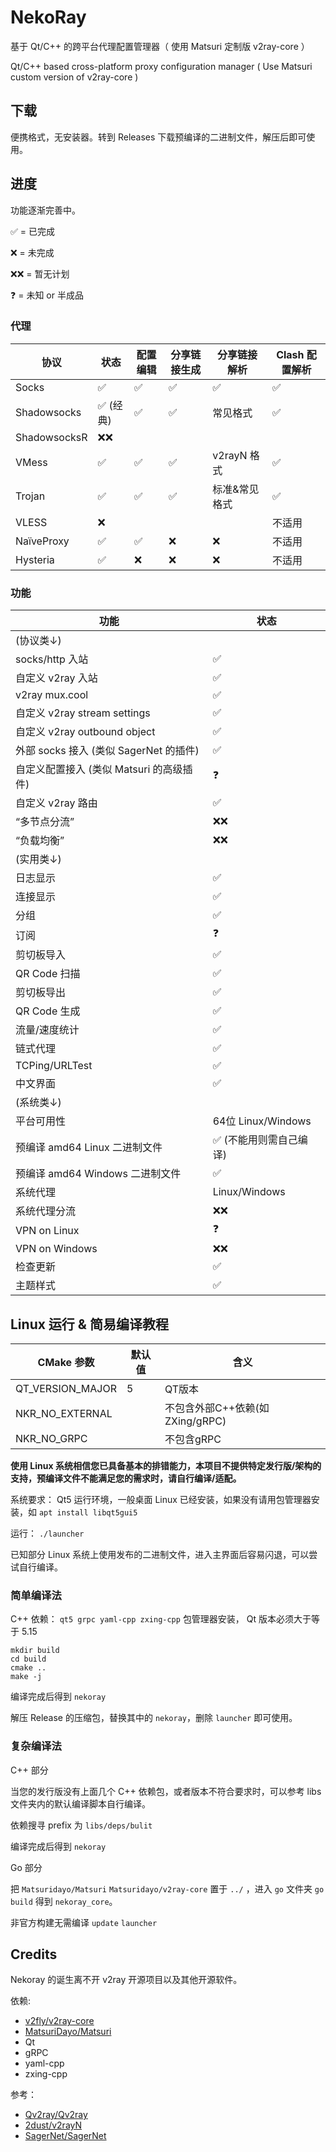 # NekoRay

基于 Qt/C++ 的跨平台代理配置管理器（ 使用 Matsuri 定制版 v2ray-core ）

Qt/C++ based cross-platform proxy configuration manager ( Use Matsuri custom version of v2ray-core )

## 下载

便携格式，无安装器。转到 Releases 下载预编译的二进制文件，解压后即可使用。

## 进度

功能逐渐完善中。

✅ = 已完成

❌ = 未完成

❌❌ = 暂无计划

❓ = 未知 or 半成品

### 代理

| 协议           | 状态     | 配置编辑 | 分享链接生成 | 分享链接解析    | Clash 配置解析 |
|--------------|--------|------|--------|-----------|------------|
| Socks        | ✅      | ✅    | ✅      | ✅         | ✅          | 
| Shadowsocks  | ✅ (经典) | ✅    | ✅      | 常见格式      | ✅          |
| ShadowsocksR | ❌❌     |      |        |           |            |
| VMess        | ✅      | ✅    | ✅      | v2rayN 格式 | ✅          |
| Trojan       | ✅      | ✅    | ✅      | 标准&常见格式   | ✅          |
| VLESS        | ❌      |      |        |           | 不适用        |
| NaïveProxy   | ✅      | ✅    | ❌      | ❌         | 不适用        |
| Hysteria     | ✅      | ❌    | ❌      | ❌         | 不适用        |

### 功能

| 功能                            | 状态                |
|-------------------------------|-------------------|
| (协议类↓)                        |                   |
| socks/http 入站                 | ✅                 |
| 自定义 v2ray 入站                  | ✅                 |
| v2ray mux.cool                | ✅                 |
| 自定义 v2ray stream settings     | ✅                 |
| 自定义 v2ray outbound object     | ✅                 |
| 外部 socks 接入 (类似 SagerNet 的插件) | ✅                 |
| 自定义配置接入 (类似 Matsuri 的高级插件)    | ❓                 |
| 自定义 v2ray 路由                  | ✅                 |
| “多节点分流”                       | ❌❌                |
| “负载均衡”                        | ❌❌                |
| (实用类↓)                        |                   |
| 日志显示                          | ✅                 |
| 连接显示                          | ✅                 |
| 分组                            | ✅                 |
| 订阅                            | ❓                 |
| 剪切板导入                         | ✅                 |
| QR Code 扫描                    | ✅                 |
| 剪切板导出                         | ✅                 |
| QR Code 生成                    | ✅                 |
| 流量/速度统计                       | ✅                 |
| 链式代理                          | ✅                 |
| TCPing/URLTest                | ✅                 |
| 中文界面                          | ✅                 |
| (系统类↓)                        |                   |
| 平台可用性                         | 64位 Linux/Windows |
| 预编译 amd64 Linux 二进制文件         | ✅ (不能用则需自己编译)     |
| 预编译 amd64 Windows 二进制文件       | ✅                 |
| 系统代理                          | Linux/Windows     |
| 系统代理分流                        | ❌❌                |
| VPN on Linux                  | ❓                 |
| VPN on Windows                | ❌❌                |
| 检查更新                          | ✅                 |
| 主题样式                          | ✅                 |

## Linux 运行 & 简易编译教程

| CMake 参数         | 默认值 | 含义                      | 
|------------------|-----|-------------------------|
| QT_VERSION_MAJOR | 5   | QT版本                    | 
| NKR_NO_EXTERNAL  |     | 不包含外部C++依赖(如ZXing/gRPC) | 
| NKR_NO_GRPC      |     | 不包含gRPC                 |

**使用 Linux 系统相信您已具备基本的排错能力，本项目不提供特定发行版/架构的支持，预编译文件不能满足您的需求时，请自行编译/适配。**

系统要求： Qt5 运行环境，一般桌面 Linux 已经安装，如果没有请用包管理器安装，如 `apt install libqt5gui5`

运行： `./launcher`

已知部分 Linux 系统上使用发布的二进制文件，进入主界面后容易闪退，可以尝试自行编译。

### 简单编译法

C++ 依赖： `qt5 grpc yaml-cpp zxing-cpp` 包管理器安装， Qt 版本必须大于等于 5.15

```
mkdir build
cd build
cmake ..
make -j
```

编译完成后得到 `nekoray`

解压 Release 的压缩包，替换其中的 `nekoray`，删除 `launcher` 即可使用。

### 复杂编译法

C++ 部分

当您的发行版没有上面几个 C++ 依赖包，或者版本不符合要求时，可以参考 libs 文件夹内的默认编译脚本自行编译。

依赖搜寻 prefix 为 `libs/deps/bulit`

编译完成后得到 `nekoray`

Go 部分

把 `Matsuridayo/Matsuri` `Matsuridayo/v2ray-core` 置于 `../` ，进入 `go` 文件夹 `go build` 得到 `nekoray_core`。

非官方构建无需编译 `update` `launcher`

## Credits

Nekoray 的诞生离不开 v2ray 开源项目以及其他开源软件。

依赖:

- [v2fly/v2ray-core](https://github.com/v2fly/v2ray-core)
- [MatsuriDayo/Matsuri](https://github.com/MatsuriDayo/Matsuri)
- Qt
- gRPC
- yaml-cpp
- zxing-cpp

参考：

- [Qv2ray/Qv2ray](https://github.com/Qv2ray/Qv2ray)
- [2dust/v2rayN](https://github.com/2dust/v2rayN)
- [SagerNet/SagerNet](https://github.com/SagerNet/SagerNet)
